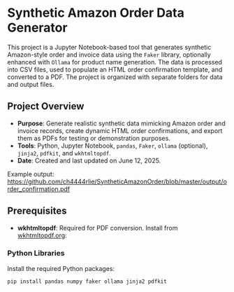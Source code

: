 # Synthetic Amazon Order Data Generator

This project is a Jupyter Notebook-based tool that generates synthetic Amazon-style order and invoice data using the `Faker` library, optionally enhanced with `Ollama` for product name generation. The data is processed into CSV files, used to populate an HTML order confirmation template, and converted to a PDF. The project is organized with separate folders for data and output files.

## Project Overview

- **Purpose**: Generate realistic synthetic data mimicking Amazon order and invoice records, create dynamic HTML order confirmations, and export them as PDFs for testing or demonstration purposes.
- **Tools**: Python, Jupyter Notebook, `pandas`, `Faker`, `ollama` (optional), `jinja2`, `pdfkit`, and `wkhtmltopdf`.
- **Date**: Created and last updated on June 12, 2025.

Example output: https://github.com/ch4444rlie/SyntheticAmazonOrder/blob/master/output/order_confirmation.pdf

## Prerequisites
- **wkhtmltopdf**: Required for PDF conversion. Install from [wkhtmltopdf.org](https://wkhtmltopdf.org/downloads.html):


### Python Libraries
Install the required Python packages:
```bash
pip install pandas numpy faker ollama jinja2 pdfkit
